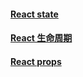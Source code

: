 #### [React state](https://github.com/cyh756085049/web-system/blob/main/web-frame/react/state.md) 
#### [React 生命周期](https://github.com/cyh756085049/web-system/blob/main/web-frame/react/life-cycle.md) 
#### [React props](https://github.com/cyh756085049/web-system/blob/main/web-frame/react/props.md) 
